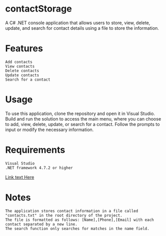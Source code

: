 # contactStorage
A C# .NET console application that allows users to store, view, delete, update, and search for contact details using a file to store the information.


# Features
```
Add contacts
View contacts
Delete contacts
Update contacts
Search for a contact
```
# Usage
To use this application, clone the repository and open it in Visual Studio. Build and run the solution to access the main menu, where you can choose to add, view, delete, update, or search for a contact. Follow the prompts to input or modify the necessary information.

# Requirements
```
Visual Studio
.NET framework 4.7.2 or higher
```
[Link text Here](https://link-url-here.org)

# Notes
```
The application stores contact information in a file called "contacts.txt" in the root directory of the project.
The file is formatted as follows: [Name],[Phone],[Email] with each contact separated by a new line.
The search function only searches for matches in the name field.
```

